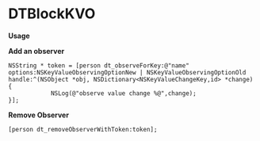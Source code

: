 # DTBlockKVO

**Usage**


**Add an observer**


```
NSString * token = [person dt_observeForKey:@"name" options:NSKeyValueObservingOptionNew | NSKeyValueObservingOptionOld  handle:^(NSObject *obj, NSDictionary<NSKeyValueChangeKey,id> *change) {
            NSLog(@"observe value change %@",change);
}];
```

**Remove Observer**

```
[person dt_removeObserverWithToken:token];
```